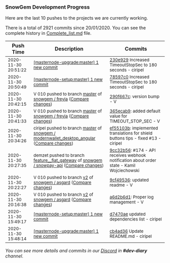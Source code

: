 
### SnowGem Development Progress

Here are the last 10 pushes to the projects we are currently working.

There is a total of 2921 commits since 20/01/2020. You can see the complete history in
 [Complete_list.md](Complete_list.md) file.

| Push Time | Description | Commits |
| --- | --- | --- |
| <sub>2020-11-30 20:51:22</sub> | <sub>[[masternode-upgrade:master] 1 new commit](https://github.com/TENTOfficial/masternode-upgrade/commit/230e929bf037ea22a6610d1398c96f3c711f60cd)</sub> | <sub>[230e929](https://github.com/TENTOfficial/masternode-upgrade/commit/230e929bf037ea22a6610d1398c96f3c711f60cd) Increased TimeoutStopSec to 180 seconds - ciripel</sub> |
| <sub>2020-11-30 20:50:49</sub> | <sub>[[masternode-setup:master] 1 new commit](https://github.com/TENTOfficial/masternode-setup/commit/78597c097515f86d9625eeff61c1a5f4ae6fc664)</sub> | <sub>[78597c0](https://github.com/TENTOfficial/masternode-setup/commit/78597c097515f86d9625eeff61c1a5f4ae6fc664) Increased TimeoutStopSec to 180 seconds - ciripel</sub> |
| <sub>2020-11-30 20:42:15</sub> | <sub>V 010 pushed to branch [master](https://gitlab.com/snowgem/freyja/commits/master) of [snowgem / freyja](https://gitlab.com/snowgem/freyja) ([Compare changes](https://gitlab.com/snowgem/freyja/compare/365ecab97571633c4836b416fbc3e2000f8dadd6...290f667c7bcaea760285654ca743d5bd64b59d42))</sub> | <sub>[290f667c](https://gitlab.com/snowgem/freyja/-/commit/290f667c7bcaea760285654ca743d5bd64b59d42): version bump - V</sub> |
| <sub>2020-11-30 20:41:33</sub> | <sub>V 010 pushed to branch [master](https://gitlab.com/snowgem/freyja/commits/master) of [snowgem / freyja](https://gitlab.com/snowgem/freyja) ([Compare changes](https://gitlab.com/snowgem/freyja/compare/beb39890b3b46bc1d10bde36c3b98da9468cbfeb...365ecab97571633c4836b416fbc3e2000f8dadd6))</sub> | <sub>[365ecab9](https://gitlab.com/snowgem/freyja/-/commit/365ecab97571633c4836b416fbc3e2000f8dadd6): added default value for TIMEOUT_STOP_SEC - V</sub> |
| <sub>2020-11-30 20:34:26</sub> | <sub>ciripel pushed to branch [master](https://gitlab.com/snowgem/modernwallet_desktop_angular/commits/master) of [snowgem / modernwallet\_desktop\_angular](https://gitlab.com/snowgem/modernwallet_desktop_angular) ([Compare changes](https://gitlab.com/snowgem/modernwallet_desktop_angular/compare/ad7cc62c906e5805a5fc45a130ed720d4a228af5...ef55103b775294e608036b0d2b0768a13b391b01))</sub> | <sub>[ef55103b](https://gitlab.com/snowgem/modernwallet_desktop_angular/-/commit/ef55103b775294e608036b0d2b0768a13b391b01): implemented translations for shield buttons tips - fixed #13 - ciripel</sub> |
| <sub>2020-11-30 20:27:35</sub> | <sub>demzet pushed to branch [feature\_\_fiat\_gateway](https://gitlab.com/snowgem/snowpay-api/commits/feature__fiat_gateway) of [snowgem / snowpay\-api](https://gitlab.com/snowgem/snowpay-api) ([Compare changes](https://gitlab.com/snowgem/snowpay-api/compare/e90237433e5d4193d11889c78ed44bf6b997a734...9cc32b5658fff75387a86829cfc3c5f6396e9018))</sub> | <sub>[9cc32b56](https://gitlab.com/snowgem/snowpay-api/-/commit/9cc32b5658fff75387a86829cfc3c5f6396e9018): #174 - API receives webhook notification about order state - Kamil Wojciechowski</sub> |
| <sub>2020-11-30 20:22:27</sub> | <sub>V 010 pushed to branch [v2](https://gitlab.com/snowgem/asgard/commits/v2) of [snowgem / asgard](https://gitlab.com/snowgem/asgard) ([Compare changes](https://gitlab.com/snowgem/asgard/compare/a6d2b6d1608d94ae09c87501775e8edac9dedf5a...9cf49536139bd0df331753400c862b6aa98621aa))</sub> | <sub>[9cf49536](https://gitlab.com/snowgem/asgard/-/commit/9cf49536139bd0df331753400c862b6aa98621aa): updated readme - V</sub> |
| <sub>2020-11-30 20:16:38</sub> | <sub>V 010 pushed to branch [v2](https://gitlab.com/snowgem/asgard/commits/v2) of [snowgem / asgard](https://gitlab.com/snowgem/asgard) ([Compare changes](https://gitlab.com/snowgem/asgard/compare/aa4f8fdb53f41ff6b57c4066d43dfe8af3d53a55...a6d2b6d1608d94ae09c87501775e8edac9dedf5a))</sub> | <sub>[a6d2b6d1](https://gitlab.com/snowgem/asgard/-/commit/a6d2b6d1608d94ae09c87501775e8edac9dedf5a): Proper log management - V</sub> |
| <sub>2020-11-30 15:49:17</sub> | <sub>[[masternode-setup:master] 1 new commit](https://github.com/TENTOfficial/masternode-setup/commit/d7470ae698d959e08afbefb15afd1e6eb30263b1)</sub> | <sub>[d7470ae](https://github.com/TENTOfficial/masternode-setup/commit/d7470ae698d959e08afbefb15afd1e6eb30263b1) updated dependencies list - ciripel</sub> |
| <sub>2020-11-30 15:48:14</sub> | <sub>[[masternode-upgrade:master] 1 new commit](https://github.com/TENTOfficial/masternode-upgrade/commit/cb4ad3638891d2244ef64a118994730bcaee50d3)</sub> | <sub>[cb4ad36](https://github.com/TENTOfficial/masternode-upgrade/commit/cb4ad3638891d2244ef64a118994730bcaee50d3) Update README.md - ciripel</sub> |

_You can see more details and commits in our [Discord](https://discord.gg/zumGnbg) in **#dev-diary** channel._
